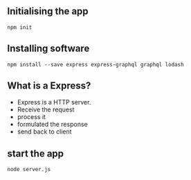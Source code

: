 ## Initialising the app
`npm init`

## Installing software
`npm install --save express express-graphql graphql lodash`

## What is a Express?
* Express is a HTTP server. 
* Receive the request
* process it
* formulated the response
* send back to client


## start the app
`node server.js`

